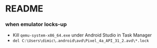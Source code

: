
# README

### when emulator locks-up
* Kill `qemu-system-x86_64.exe` under Android Studio in Task Manager 
* `del C:\Users\dimic\.android\avd\Pixel_4a_API_31_2.avd\*.lock`

 
